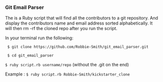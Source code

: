 ### Git Email Parser
The is a Ruby script that will find all the contributors to a git repository. And display the contributors name and email address sorted alphabetically. It will then rm -rf the cloned repo after you run the script.

In your terminal run the following:

` $ git clone https://github.com/Robbie-Smith/git_email_parser.git`

` $ cd git_email_parser`

` $ ruby script.rb username/repo `
(without the .git on the end)

Example : 
`$ ruby script.rb Robbie-Smith/kickstarter_clone`

